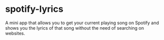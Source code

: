 # spotify-lyrics

A mini app that allows you to get your current playing song on Spotify and shows you the lyrics of that song without the need of searching on websites.
